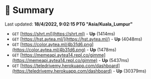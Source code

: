 # 📖 Summary
Last updated: **18/4/2022, 9:02:15 PTG "Asia/Kuala_Lumpur"**

- `GET` [https://shrt.ml](https://shrt.ml) - **Up** (1414ms)
- `GET` [https://hst.aytea.ml/](https://hst.aytea.ml/) - **Up** (4048ms)
- `GET` [https://color.aytea.ml/4b31d6.png](https://color.aytea.ml/4b31d6.png) - **Up** (1478ms)
- `GET` [https://memeapi.aytea14.repl.co/gimme](https://memeapi.aytea14.repl.co/gimme) - **Up** (5437ms)
- `GET` [https://teledrivemy.herokuapp.com/dashboard](https://teledrivemy.herokuapp.com/dashboard) - **Up** (30379ms)

